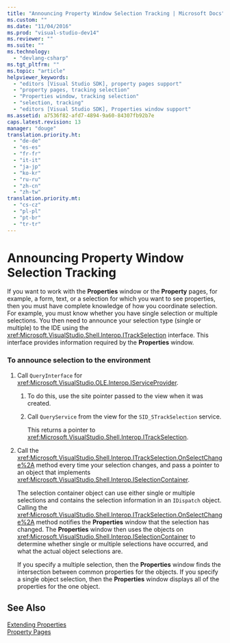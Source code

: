 ```yaml
---
title: "Announcing Property Window Selection Tracking | Microsoft Docs"
ms.custom: ""
ms.date: "11/04/2016"
ms.prod: "visual-studio-dev14"
ms.reviewer: ""
ms.suite: ""
ms.technology: 
  - "devlang-csharp"
ms.tgt_pltfrm: ""
ms.topic: "article"
helpviewer_keywords: 
  - "editors [Visual Studio SDK], property pages support"
  - "property pages, tracking selection"
  - "Properties window, tracking selection"
  - "selection, tracking"
  - "editors [Visual Studio SDK], Properties window support"
ms.assetid: a7536f82-afd7-4894-9a60-84307fb92b7e
caps.latest.revision: 13
manager: "douge"
translation.priority.ht: 
  - "de-de"
  - "es-es"
  - "fr-fr"
  - "it-it"
  - "ja-jp"
  - "ko-kr"
  - "ru-ru"
  - "zh-cn"
  - "zh-tw"
translation.priority.mt: 
  - "cs-cz"
  - "pl-pl"
  - "pt-br"
  - "tr-tr"
---
```

# Announcing Property Window Selection Tracking
If you want to work with the **Properties** window or the **Property** pages, for example, a form, text, or a selection for which you want to see properties, then you must have complete knowledge of how you coordinate selection. For example, you must know whether you have single selection or multiple selections. You then need to announce your selection type (single or multiple) to the IDE using the <xref:Microsoft.VisualStudio.Shell.Interop.ITrackSelection> interface. This interface provides information required by the **Properties** window.  
  
### To announce selection to the environment  
  
1.  Call `QueryInterface` for <xref:Microsoft.VisualStudio.OLE.Interop.IServiceProvider>.  
  
    1.  To do this, use the site pointer passed to the view when it was created.  
  
    2.  Call `QueryService` from the view for the `SID_STrackSelection` service.  
  
         This returns a pointer to <xref:Microsoft.VisualStudio.Shell.Interop.ITrackSelection>.  
  
2.  Call the <xref:Microsoft.VisualStudio.Shell.Interop.ITrackSelection.OnSelectChange%2A> method every time your selection changes, and pass a pointer to an object that implements <xref:Microsoft.VisualStudio.Shell.Interop.ISelectionContainer>.  
  
     The selection container object can use either single or multiple selections and contains the selection information in an `IDispatch` object. Calling the <xref:Microsoft.VisualStudio.Shell.Interop.ITrackSelection.OnSelectChange%2A> method notifies the **Properties** window that the selection has changed. The **Properties** window then uses the objects on <xref:Microsoft.VisualStudio.Shell.Interop.ISelectionContainer> to determine whether single or multiple selections have occurred, and what the actual object selections are.  
  
     If you specify a multiple selection, then the **Properties** window finds the intersection between common properties for the objects. If you specify a single object selection, then the **Properties** window displays all of the properties for the one object.  
  
## See Also  
 [Extending Properties](../extensibility/internals/extending-properties.md)   
 [Property Pages](../extensibility/internals/property-pages.md)